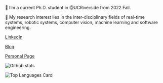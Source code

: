 <!--
**ZexinLi0w0/ZexinLi0w0** is a ✨ _special_ ✨ repository because its `README.md` (this file) appears on your GitHub profile.

Here are some ideas to get you started:

- 🔭 I’m currently working on ...
- 🌱 I’m currently learning ...
- 👯 I’m looking to collaborate on ...
- 🤔 I’m looking for help with ...
- 💬 Ask me about ...
- 📫 How to reach me: ...
- 😄 Pronouns: ...
- ⚡ Fun fact: ...
-->
🔭 I’m a current Ph.D. student in @UCRiverside from 2022 Fall.

🌱 My research interest lies in the inter-disciplinary fields of real-time systems, robotic systems, computer vision, machine learning and software engineering.

<a href="https://www.linkedin.com/in/zexin-li-25b985185/">LinkedIn</a>

<a href="https://zexinli0w0.github.io/">Blog</a>

<a href="https://zexinli.com/">Personal Page</a>

![Github stats](https://github-readme-stats.vercel.app/api?username=ZexinLi0w0&show_icons=true&count_private=true&theme=buefy)

![Top Languages Card](https://github-readme-stats.vercel.app/api/top-langs/?username=ZexinLi0w0&layout=compact&theme=buefy&exclude_repo=ZexinLi0w0.github.io,mysite)

 <!-- waka-box start -->
 <!-- waka-box end -->
